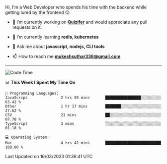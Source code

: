 Hi, I'm a Web Developer who spends his time with the backend while getting lured by the frontend 😜

- 🔭 I’m currently working on **[Quizifer](https://github.com/SutharMukesh/Quizifer/)** and would appreciate any pull requests on it.

- 🌱 I’m currently learning **redis, kubernetes**

- 💬 Ask me about **javascript, nodejs, CLI tools**

- 📫 How to reach me **mukeshsuthar336@gmail.com**

---
<!--START_SECTION:waka-->
![Code Time](http://img.shields.io/badge/Code%20Time-2%2C185%20hrs%2040%20mins-blue)

📊 **This Week I Spent My Time On** 

```text
💬 Programming Languages: 
JavaScript               2 hrs 59 mins       ████████████████░░░░░░░░░   63.42 % 
Other                    1 hr 17 mins        ███████░░░░░░░░░░░░░░░░░░   27.62 % 
CSV                      21 mins             ██░░░░░░░░░░░░░░░░░░░░░░░   07.78 % 
TypeScript               3 mins              ░░░░░░░░░░░░░░░░░░░░░░░░░   01.18 % 

💻 Operating System: 
Mac                      4 hrs 42 mins       █████████████████████████   100.00 % 
```


 Last Updated on 16/03/2023 01:36:41 UTC
<!--END_SECTION:waka-->
